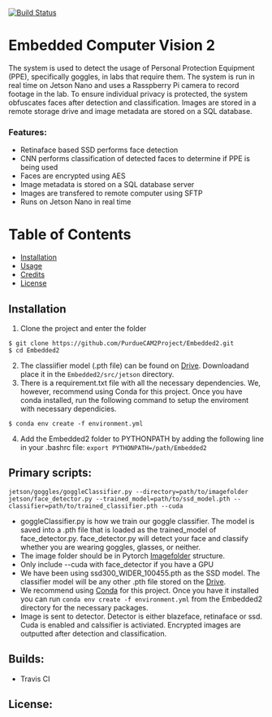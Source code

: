 [![Build Status](https://travis-ci.com/PurdueCAM2Project/Embedded2.svg?branch=master)](https://travis-ci.com/PurdueCAM2Project/Embedded2)

# Embedded Computer Vision 2
The system is used to detect the usage of Personal Protection Equipment (PPE), specifically goggles, in labs that require them. The system is run in real time on Jetson Nano and uses a Rasspberry Pi camera to record footage in the lab. To ensure individual privacy is protected, the system obfuscates faces after detection and classification. Images are stored in a remote storage drive and image metadata are stored on a SQL database.

### Features:
* Retinaface based SSD performs face detection
* CNN performs classification of detected faces to determine if PPE is being used
* Faces are encrypted using AES
* Image metadata is stored on a SQL database server
* Images are transfered to remote computer using SFTP
* Runs on Jetson Nano in real time

# Table of Contents
- [Installation](#Installation)
- [Usage](#Contributing)
- [Credits](#Credits)
- [License](#License)

## Installation
1. Clone the project and enter the folder 
```shell
$ git clone https://github.com/PurdueCAM2Project/Embedded2.git
$ cd Embedded2
```
2. The classiifier model (.pth file) can be found on [Drive](https://drive.google.com/drive/u/1/folders/1ZeKVygo-RyIDL_EnxeYJR8tk-xqzgi3Z). Downloadand place it in the ```Embedded2/src/jetson``` directory.
3. There is a requirement.txt file with all the necessary dependencies. We, however, recommend using Conda for this project. Once you have conda installed, run the following command to setup the enviroment with necessary dependicies.
```shell
$ conda env create -f environment.yml
```
4. Add the Embedded2 folder to PYTHONPATH by adding the following line in your .bashrc file:
```export PYTHONPATH=/path/Embedded2```

## Primary scripts:
`jetson/goggles/goggleClassifier.py --directory=path/to/imagefolder`
`jetson/face_detector.py --trained_model=path/to/ssd_model.pth --classifier=path/to/trained_classifier.pth --cuda`
* goggleClassifier.py is how we train our goggle classifier. The model is saved into a .pth file that is loaded as the trained_model of face_detector.py. face_detector.py will detect your face and classify whether you are wearing goggles, glasses, or neither.
* The image folder should be in Pytorch [Imagefolder](https://pytorch.org/docs/stable/torchvision/datasets.html?highlight=imagefolder#torchvision.datasets.ImageFolder) structure.
* Only include --cuda with face_detector if you have a GPU
* We have been using ssd300_WIDER_100455.pth as the SSD model. The classifier model will be any other .pth file stored on the [Drive](https://drive.google.com/drive/u/1/folders/1ZeKVygo-RyIDL_EnxeYJR8tk-xqzgi3Z).
* We recommend using [Conda](https://docs.conda.io/projects/conda/en/latest/user-guide/install/) for this project. Once you have it installed you can run `conda env create -f environment.yml` from the Embedded2 directory for the necessary packages.
* Image is sent to detector. Detector is either blazeface, retinaface or ssd. Cuda is enabled and calssifier is activiated. Encrypted images are outputted after detection and classification.

## Builds:
* Travis CI

## License:
